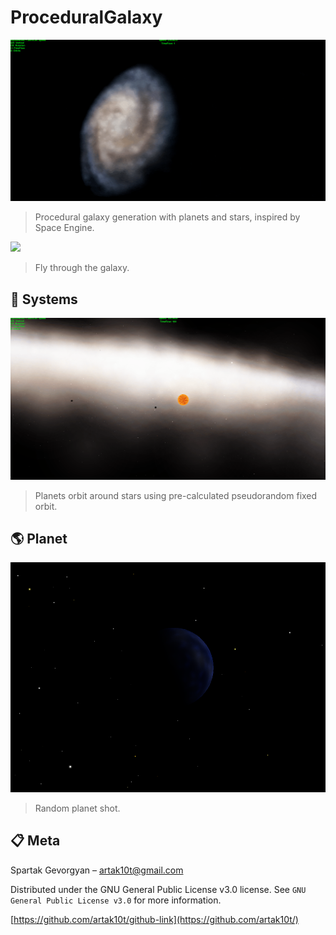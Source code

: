 # ProceduralGalaxy
![](Galaxy.gif)
> Procedural galaxy generation with planets and stars, inspired by Space Engine.

![](Sector.gif)
> Fly through the galaxy.

## :dizzy: Systems

![](System.gif)
> Planets orbit around stars using pre-calculated pseudorandom fixed orbit.

## :earth_americas: Planet

![](Planet.png)
> Random planet shot.

## :clipboard: Meta

Spartak Gevorgyan – artak10t@gmail.com

Distributed under the GNU General Public License v3.0 license. See ``GNU General Public License v3.0`` for more information.

[https://github.com/artak10t/github-link](https://github.com/artak10t/)
